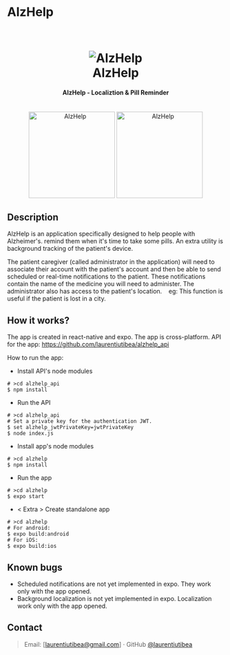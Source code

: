# AlzHelp

<h1 align="center">
  <br>
  <img src="https://i.ibb.co/LZVRb3z/logo.png" alt="AlzHelp">
  <br>
  AlzHelp
  <br>
</h1>

<h4 align="center">AlzHelp - Localiztion & Pill Reminder</h4>
<br>
<div align="center">
  <img src="https://i.ibb.co/M8dDS3q/50236730-2249243415335729-4926195100440068096-n.jpg" alt="AlzHelp" width=200>
  <img src="https://i.ibb.co/CB8kJ71/50456939-218728859073494-5509460794632306688-n.jpg" alt="AlzHelp" width=200>
</div>

## Description

  AlzHelp is an application specifically designed to help people with Alzheimer's. remind them when it's time to take some pills. An extra utility is background tracking of the patient's device.

  The patient caregiver (called administrator in the application) will need to associate their account with the patient's account and then be able to send scheduled or real-time notifications to the patient. These notifications contain the name of the medicine you will need to administer. The administrator also has access to the patient's location.
   eg: This function is useful if the patient is lost in a city.
  
## How it works?

  The app is created in react-native and expo. The app is cross-platform.
  API for the app: https://github.com/laurentiutibea/alzhelp_api
  
  How to run the app:
  * Install API's node modules
  ```
  # >cd alzhelp_api
  $ npm install
  ```
  * Run the API
  ```
  # >cd alzhelp_api
  # Set a private key for the authentication JWT.
  $ set alzhelp_jwtPrivateKey=jwtPrivateKey
  $ node index.js
  ```
  * Install app's node modules
   ```
  # >cd alzhelp
  $ npm install
  ```
  * Run the app
  ```
  # >cd alzhelp
  $ expo start
  ```
  * < Extra > Create standalone app
  ```
  # >cd alzhelp
  # For android:
  $ expo build:android
  # For iOS:
  $ expo build:ios
  ```
## Known bugs

  - Scheduled notifications are not yet implemented in expo. They work only with the app opened.
  - Background localization is not yet implemented in expo. Localization work only with the app opened.

## Contact

> Email: [laurentiutibea@gmail.com] &middot;
> GitHub [@laurentiutibea](https://github.com/laurentiutibea)
